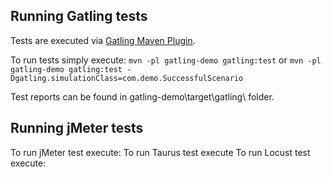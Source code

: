 ## Running Gatling tests
Tests are executed via [Gatling Maven Plugin](https://gatling.io/docs/2.3/extensions/maven_plugin/). 

To run tests simply execute:
```mvn -pl gatling-demo gatling:test```
or 
```mvn -pl gatling-demo gatling:test -Dgatling.simulationClass=com.demo.SuccessfulScenario```

Test reports can be found in gatling-demo\target\gatling\ folder.
## Running jMeter tests

To run jMeter test execute:
To run Taurus test execute 
To run Locust test execute: 

